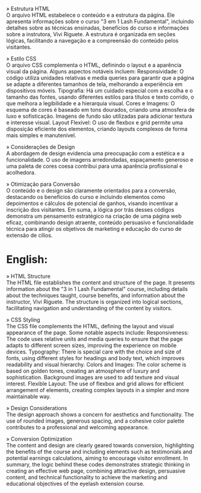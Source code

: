 » Estrutura HTML    
O arquivo HTML estabelece o conteúdo e a estrutura da página. Ele apresenta informações sobre o curso "3 em 1 Lash Fundamental", incluindo detalhes sobre as técnicas ensinadas, benefícios do curso e informações sobre a instrutora, Vivi Riguete. A estrutura é organizada em seções lógicas, facilitando a navegação e a compreensão do conteúdo pelos visitantes.   

» Estilo CSS    
O arquivo CSS complementa o HTML, definindo o layout e a aparência visual da página. Alguns aspectos notáveis incluem: Responsividade: O código utiliza unidades relativas e media queries para garantir que a página se adapte a diferentes tamanhos de tela, melhorando a experiência em dispositivos móveis. Tipografia: Há um cuidado especial com a escolha e o tamanho das fontes, usando diferentes estilos para títulos e texto corrido, o que melhora a legibilidade e a hierarquia visual. Cores e Imagens: O esquema de cores é baseado em tons dourados, criando uma atmosfera de luxo e sofisticação. Imagens de fundo são utilizadas para adicionar textura e interesse visual. Layout Flexível: O uso de flexbox e grid permite uma disposição eficiente dos elementos, criando layouts complexos de forma mais simples e manutenível.    

» Considerações de Design    
A abordagem de design evidencia uma preocupação com a estética e a funcionalidade. O uso de imagens arredondadas, espaçamento generoso e uma paleta de cores coesa contribui para uma aparência profissional e acolhedora.    

» Otimização para Conversão    
O conteúdo e o design são claramente orientados para a conversão, destacando os benefícios do curso e incluindo elementos como depoimentos e cálculos de potencial de ganhos, visando incentivar a inscrição dos visitantes. Em suma, a lógica por trás desses códigos demonstra um pensamento estratégico na criação de uma página web eficaz, combinando design atraente, conteúdo persuasivo e funcionalidade técnica para atingir os objetivos de marketing e educação do curso de extensão de cílios.    

# English:  
» HTML Structure    
The HTML file establishes the content and structure of the page. It presents information about the "3 in 1 Lash Fundamental" course, including details about the techniques taught, course benefits, and information about the instructor, Vivi Riguete. The structure is organized into logical sections, facilitating navigation and understanding of the content by visitors.

» CSS Styling    
The CSS file complements the HTML, defining the layout and visual appearance of the page. Some notable aspects include: Responsiveness: The code uses relative units and media queries to ensure that the page adapts to different screen sizes, improving the experience on mobile devices. Typography: There is special care with the choice and size of fonts, using different styles for headings and body text, which improves readability and visual hierarchy. Colors and Images: The color scheme is based on golden tones, creating an atmosphere of luxury and sophistication. Background images are used to add texture and visual interest. Flexible Layout: The use of flexbox and grid allows for efficient arrangement of elements, creating complex layouts in a simpler and more maintainable way.    

» Design Considerations    
The design approach shows a concern for aesthetics and functionality. The use of rounded images, generous spacing, and a cohesive color palette contributes to a professional and welcoming appearance.

» Conversion Optimization    
The content and design are clearly geared towards conversion, highlighting the benefits of the course and including elements such as testimonials and potential earnings calculations, aiming to encourage visitor enrollment. In summary, the logic behind these codes demonstrates strategic thinking in creating an effective web page, combining attractive design, persuasive content, and technical functionality to achieve the marketing and educational objectives of the eyelash extension course.  
